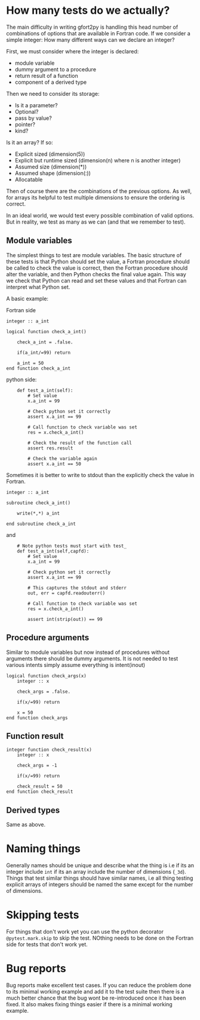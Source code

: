 # How many tests do we actually?

The main difficulty in writing gfort2py is handling this head number of combinations of options that are available in Fortran code. 
If we consider a simple integer: How many different ways can we declare an integer?

First, we must consider where the integer is declared:

- module variable
- dummy argument to a procedure
- return result of a function
- component of a derived type

Then we need to consider its storage:

- Is it a parameter?
- Optional?
- pass by value?
- pointer?
- kind?

Is it an array? If so:

- Explicit sized (dimension(5))
- Explicit but runtime sized (dimension(n) where n is another integer)
- Assumed size (dimension(*))
- Assumed shape (dimension(:))
- Allocatable

Then of course there are the combinations of the previous options. As well, for arrays its helpful to test multiple dimensions to ensure the
ordering is correct.

In an ideal world, we would test every possible combination of valid options. But in reality, we test as many as we can (and that we remember to test).


## Module variables

The simplest things to test are module variables. The basic structure of these tests is that Python should set the value, a Fortran procedure should be
called to check the value is correct, then the Fortran procedure should alter the variable, and then Python checks the final value again. This way
we check that Python can read and set these values and that Fortran can interpret what Python set.

A basic example:

Fortran side

````
integer :: a_int

logical function check_a_int()

    check_a_int = .false.

    if(a_int/=99) return

    a_int = 50
end function check_a_int
````


python side:

````
    def test_a_int(self):
        # Set value
        x.a_int = 99

        # Check python set it correctly
        assert x.a_int == 99

        # Call function to check variable was set
        res = x.check_a_int()

        # Check the result of the function call
        assert res.result
    
        # Check the variable again
        assert x.a_int == 50
````

Sometimes it is better to write to stdout than the explicitly check the value in Fortran.

````
integer :: a_int

subroutine check_a_int()

    write(*,*) a_int
    
end subroutine check_a_int
````

and

````
    # Note python tests must start with test_
    def test_a_int(self,capfd):
        # Set value
        x.a_int = 99

        # Check python set it correctly
        assert x.a_int == 99

        # This captures the stdout and stderr
        out, err = capfd.readouterr()

        # Call function to check variable was set
        res = x.check_a_int()

        assert int(strip(out)) == 99
````

## Procedure arguments

Similar to module variables but now instead of procedures without arguments there should be dummy arguments. It is not needed to test various intents
simply assume everything is intent(inout)

````
logical function check_args(x)
    integer :: x

    check_args = .false.

    if(x/=99) return

    x = 50
end function check_args
````

## Function result


````
integer function check_result(x)
    integer :: x

    check_args = -1

    if(x/=99) return

    check_result = 50
end function check_result
````


## Derived types

Same as above.


# Naming things

Generally names should be unique and describe what the thing is i.e if its an integer include ``int`` if its an array include the number of dimensions (``_3d``). Things that
test similar things should have similar names, i.e all thing testing explicit arrays of integers should be named the same except for the number of dimensions.


# Skipping tests

For things that don't work yet you can use the python decorator ``@pytest.mark.skip`` to skip the test. NOthing needs to be done on the Fortran side for tests that don't work yet.

# Bug reports

Bug reports make excellent test cases. If you can reduce the problem done to its minimal working example and add it to the test suite then there is a much better chance that the bug wont be re-introduced once it has been fixed. It also makes fixing things easier if there is a minimal working example.
